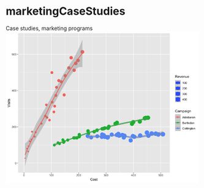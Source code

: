 # marketingCaseStudies
Case studies, marketing programs
![alt text](0.1-jas-dataviz.png "Marketing data visualization")
